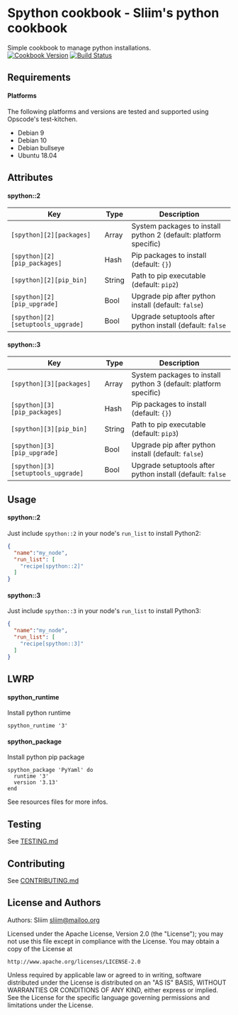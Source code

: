 Spython cookbook - Sliim's python cookbook
==========================================

Simple cookbook to manage python installations.  
[![Cookbook Version](https://img.shields.io/cookbook/v/spython.svg)](https://supermarket.chef.io/cookbooks/spython) [![Build Status](https://travis-ci.org/sliim-cookbooks/spython.svg?branch=master)](https://travis-ci.org/sliim-cookbooks/spython) 

Requirements
------------
#### Platforms
The following platforms and versions are tested and supported using Opscode's test-kitchen.
- Debian 9
- Debian 10
- Debian bullseye
- Ubuntu 18.04

Attributes
----------
#### spython::2
| Key                                | Type   | Description                                                      |
| ---------------------------------- | ------ | ---------------------------------------------------------------- |
| `[spython][2][packages]`           | Array  | System packages to install python 2 (default: platform specific) |
| `[spython][2][pip_packages]`       | Hash   | Pip packages to install (default: `{}`)                          |
| `[spython][2][pip_bin]`            | String | Path to pip executable (default: `pip2`)                         |
| `[spython][2][pip_upgrade]`        | Bool   | Upgrade pip after python install (default: `false`)              |
| `[spython][2][setuptools_upgrade]` | Bool   | Upgrade setuptools after python install (default: `false`        |

#### spython::3
| Key                                | Type   | Description                                                      |
| ---------------------------------- | ------ | ---------------------------------------------------------------- |
| `[spython][3][packages]`           | Array  | System packages to install python 3 (default: platform specific) |
| `[spython][3][pip_packages]`       | Hash   | Pip packages to install (default: `{}`)                          |
| `[spython][3][pip_bin]`            | String | Path to pip executable (default: `pip3`)                         |
| `[spython][3][pip_upgrade]`        | Bool   | Upgrade pip after python install (default: `false`)              |
| `[spython][3][setuptools_upgrade]` | Bool   | Upgrade setuptools after python install (default: `false`        |


Usage
-----
#### spython::2
Just include `spython::2` in your node's `run_list` to install Python2:

```json
{
  "name":"my_node",
  "run_list": [
    "recipe[spython::2]"
  ]
}
```

#### spython::3
Just include `spython::3` in your node's `run_list` to install Python3:

```json
{
  "name":"my_node",
  "run_list": [
    "recipe[spython::3]"
  ]
}
```

LWRP
----
#### spython_runtime
Install python runtime
```
spython_runtime '3'
```

#### spython_package
Install python pip package
```
spython_package 'PyYaml' do
  runtime '3'
  version '3.13'
end
```

See resources files for more infos.

Testing
-------
See [TESTING.md](TESTING.md)

Contributing
------------
See [CONTRIBUTING.md](CONTRIBUTING.md)

License and Authors
-------------------
Authors: Sliim <sliim@mailoo.org> 

Licensed under the Apache License, Version 2.0 (the "License"); you may not use this file except in compliance with the License. You may obtain a copy of the License at

    http://www.apache.org/licenses/LICENSE-2.0

Unless required by applicable law or agreed to in writing, software distributed under the License is distributed on an "AS IS" BASIS, WITHOUT WARRANTIES OR CONDITIONS OF ANY KIND, either express or implied. See the License for the specific language governing permissions and limitations under the License.
